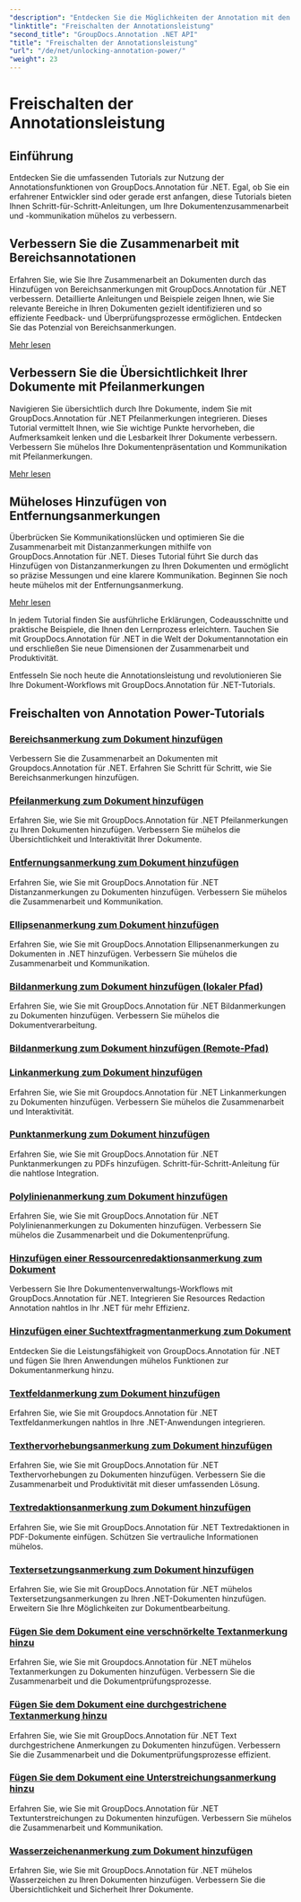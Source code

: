 ```yaml
---
"description": "Entdecken Sie die Möglichkeiten der Annotation mit den Tutorials zu GroupDocs.Annotation für .NET. Lernen Sie Schritt für Schritt, verschiedene Annotationen hinzuzufügen und die Zusammenarbeit mühelos zu verbessern."
"linktitle": "Freischalten der Annotationsleistung"
"second_title": "GroupDocs.Annotation .NET API"
"title": "Freischalten der Annotationsleistung"
"url": "/de/net/unlocking-annotation-power/"
"weight": 23
---
```


# Freischalten der Annotationsleistung

## Einführung

Entdecken Sie die umfassenden Tutorials zur Nutzung der Annotationsfunktionen von GroupDocs.Annotation für .NET. Egal, ob Sie ein erfahrener Entwickler sind oder gerade erst anfangen, diese Tutorials bieten Ihnen Schritt-für-Schritt-Anleitungen, um Ihre Dokumentenzusammenarbeit und -kommunikation mühelos zu verbessern.

## Verbessern Sie die Zusammenarbeit mit Bereichsannotationen

Erfahren Sie, wie Sie Ihre Zusammenarbeit an Dokumenten durch das Hinzufügen von Bereichsanmerkungen mit GroupDocs.Annotation für .NET verbessern. Detaillierte Anleitungen und Beispiele zeigen Ihnen, wie Sie relevante Bereiche in Ihren Dokumenten gezielt identifizieren und so effiziente Feedback- und Überprüfungsprozesse ermöglichen. Entdecken Sie das Potenzial von Bereichsanmerkungen.

[Mehr lesen](./add-area-annotation/)

## Verbessern Sie die Übersichtlichkeit Ihrer Dokumente mit Pfeilanmerkungen

Navigieren Sie übersichtlich durch Ihre Dokumente, indem Sie mit GroupDocs.Annotation für .NET Pfeilanmerkungen integrieren. Dieses Tutorial vermittelt Ihnen, wie Sie wichtige Punkte hervorheben, die Aufmerksamkeit lenken und die Lesbarkeit Ihrer Dokumente verbessern. Verbessern Sie mühelos Ihre Dokumentenpräsentation und Kommunikation mit Pfeilanmerkungen.

[Mehr lesen](./add-arrow-annotation/)

## Müheloses Hinzufügen von Entfernungsanmerkungen

Überbrücken Sie Kommunikationslücken und optimieren Sie die Zusammenarbeit mit Distanzanmerkungen mithilfe von GroupDocs.Annotation für .NET. Dieses Tutorial führt Sie durch das Hinzufügen von Distanzanmerkungen zu Ihren Dokumenten und ermöglicht so präzise Messungen und eine klarere Kommunikation. Beginnen Sie noch heute mühelos mit der Entfernungsanmerkung.

[Mehr lesen](./add-distance-annotation/)

In jedem Tutorial finden Sie ausführliche Erklärungen, Codeausschnitte und praktische Beispiele, die Ihnen den Lernprozess erleichtern. Tauchen Sie mit GroupDocs.Annotation für .NET in die Welt der Dokumentannotation ein und erschließen Sie neue Dimensionen der Zusammenarbeit und Produktivität.

Entfesseln Sie noch heute die Annotationsleistung und revolutionieren Sie Ihre Dokument-Workflows mit GroupDocs.Annotation für .NET-Tutorials.

## Freischalten von Annotation Power-Tutorials
### [Bereichsanmerkung zum Dokument hinzufügen](./add-area-annotation/)
Verbessern Sie die Zusammenarbeit an Dokumenten mit Groupdocs.Annotation für .NET. Erfahren Sie Schritt für Schritt, wie Sie Bereichsanmerkungen hinzufügen.
### [Pfeilanmerkung zum Dokument hinzufügen](./add-arrow-annotation/)
Erfahren Sie, wie Sie mit GroupDocs.Annotation für .NET Pfeilanmerkungen zu Ihren Dokumenten hinzufügen. Verbessern Sie mühelos die Übersichtlichkeit und Interaktivität Ihrer Dokumente.
### [Entfernungsanmerkung zum Dokument hinzufügen](./add-distance-annotation/)
Erfahren Sie, wie Sie mit GroupDocs.Annotation für .NET Distanzanmerkungen zu Dokumenten hinzufügen. Verbessern Sie mühelos die Zusammenarbeit und Kommunikation.
### [Ellipsenanmerkung zum Dokument hinzufügen](./add-ellipse-annotation/)
Erfahren Sie, wie Sie mit GroupDocs.Annotation Ellipsenanmerkungen zu Dokumenten in .NET hinzufügen. Verbessern Sie mühelos die Zusammenarbeit und Kommunikation.
### [Bildanmerkung zum Dokument hinzufügen (lokaler Pfad)](./add-image-annotation-local-path/)
Erfahren Sie, wie Sie mit GroupDocs.Annotation für .NET Bildanmerkungen zu Dokumenten hinzufügen. Verbessern Sie mühelos die Dokumentverarbeitung.
### [Bildanmerkung zum Dokument hinzufügen (Remote-Pfad)](./add-image-annotation-remote-path/)
### [Linkanmerkung zum Dokument hinzufügen](./add-link-annotation/)
Erfahren Sie, wie Sie mit Groupdocs.Annotation für .NET Linkanmerkungen zu Dokumenten hinzufügen. Verbessern Sie mühelos die Zusammenarbeit und Interaktivität.
### [Punktanmerkung zum Dokument hinzufügen](./add-point-annotation/)
Erfahren Sie, wie Sie mit GroupDocs.Annotation für .NET Punktanmerkungen zu PDFs hinzufügen. Schritt-für-Schritt-Anleitung für die nahtlose Integration.
### [Polylinienanmerkung zum Dokument hinzufügen](./add-polyline-annotation/)
Erfahren Sie, wie Sie mit GroupDocs.Annotation für .NET Polylinienanmerkungen zu Dokumenten hinzufügen. Verbessern Sie mühelos die Zusammenarbeit und die Dokumentenprüfung.
### [Hinzufügen einer Ressourcenredaktionsanmerkung zum Dokument](./add-resources-redaction-annotation/)
Verbessern Sie Ihre Dokumentenverwaltungs-Workflows mit GroupDocs.Annotation für .NET. Integrieren Sie Resources Redaction Annotation nahtlos in Ihr .NET für mehr Effizienz.
### [Hinzufügen einer Suchtextfragmentanmerkung zum Dokument](./add-search-text-fragment-annotation/)
Entdecken Sie die Leistungsfähigkeit von GroupDocs.Annotation für .NET und fügen Sie Ihren Anwendungen mühelos Funktionen zur Dokumentanmerkung hinzu.
### [Textfeldanmerkung zum Dokument hinzufügen](./add-text-field-annotation/)
Erfahren Sie, wie Sie mit Groupdocs.Annotation für .NET Textfeldanmerkungen nahtlos in Ihre .NET-Anwendungen integrieren.
### [Texthervorhebungsanmerkung zum Dokument hinzufügen](./add-text-highlight-annotation/)
Erfahren Sie, wie Sie mit GroupDocs.Annotation für .NET Texthervorhebungen zu Dokumenten hinzufügen. Verbessern Sie die Zusammenarbeit und Produktivität mit dieser umfassenden Lösung.
### [Textredaktionsanmerkung zum Dokument hinzufügen](./add-text-redaction-annotation/)
Erfahren Sie, wie Sie mit GroupDocs.Annotation für .NET Textredaktionen in PDF-Dokumente einfügen. Schützen Sie vertrauliche Informationen mühelos.
### [Textersetzungsanmerkung zum Dokument hinzufügen](./add-text-replacement-annotation/)
Erfahren Sie, wie Sie mit GroupDocs.Annotation für .NET mühelos Textersetzungsanmerkungen zu Ihren .NET-Dokumenten hinzufügen. Erweitern Sie Ihre Möglichkeiten zur Dokumentbearbeitung.
### [Fügen Sie dem Dokument eine verschnörkelte Textanmerkung hinzu](./add-text-squiggly-annotation/)
Erfahren Sie, wie Sie mit Groupdocs.Annotation für .NET mühelos Textanmerkungen zu Dokumenten hinzufügen. Verbessern Sie die Zusammenarbeit und die Dokumentprüfungsprozesse.
### [Fügen Sie dem Dokument eine durchgestrichene Textanmerkung hinzu](./add-text-strikeout-annotation/)
Erfahren Sie, wie Sie mit GroupDocs.Annotation für .NET Text durchgestrichene Anmerkungen zu Dokumenten hinzufügen. Verbessern Sie die Zusammenarbeit und die Dokumentprüfungsprozesse effizient.
### [Fügen Sie dem Dokument eine Unterstreichungsanmerkung hinzu](./add-text-underline-annotation/)
Erfahren Sie, wie Sie mit GroupDocs.Annotation für .NET Textunterstreichungen zu Dokumenten hinzufügen. Verbessern Sie mühelos die Zusammenarbeit und Kommunikation.
### [Wasserzeichenanmerkung zum Dokument hinzufügen](./add-watermark-annotation/)
Erfahren Sie, wie Sie mit GroupDocs.Annotation für .NET mühelos Wasserzeichen zu Ihren Dokumenten hinzufügen. Verbessern Sie die Übersichtlichkeit und Sicherheit Ihrer Dokumente.